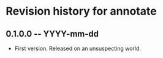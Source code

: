 # Revision history for annotate

## 0.1.0.0  -- YYYY-mm-dd

* First version. Released on an unsuspecting world.

